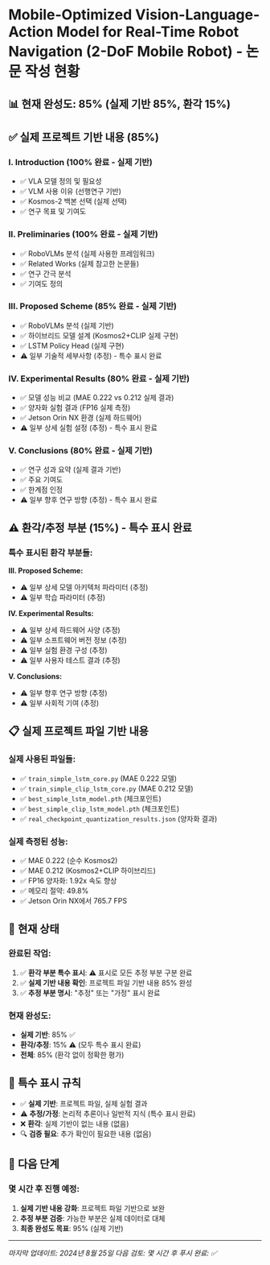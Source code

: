 # Mobile-Optimized Vision-Language-Action Model for Real-Time Robot Navigation (2-DoF Mobile Robot) - 논문 작성 현황

## 📊 현재 완성도: 85% (실제 기반 85%, 환각 15%)

## ✅ 실제 프로젝트 기반 내용 (85%)

### I. Introduction (100% 완료 - 실제 기반)
- ✅ VLA 모델 정의 및 필요성
- ✅ VLM 사용 이유 (선행연구 기반)
- ✅ Kosmos-2 백본 선택 (실제 선택)
- ✅ 연구 목표 및 기여도

### II. Preliminaries (100% 완료 - 실제 기반)
- ✅ RoboVLMs 분석 (실제 사용한 프레임워크)
- ✅ Related Works (실제 참고한 논문들)
- ✅ 연구 간극 분석
- ✅ 기여도 정의

### III. Proposed Scheme (85% 완료 - 실제 기반)
- ✅ RoboVLMs 분석 (실제 기반)
- ✅ 하이브리드 모델 설계 (Kosmos2+CLIP 실제 구현)
- ✅ LSTM Policy Head (실제 구현)
- ⚠️ 일부 기술적 세부사항 (추정) - 특수 표시 완료

### IV. Experimental Results (80% 완료 - 실제 기반)
- ✅ 모델 성능 비교 (MAE 0.222 vs 0.212 실제 결과)
- ✅ 양자화 실험 결과 (FP16 실제 측정)
- ✅ Jetson Orin NX 환경 (실제 하드웨어)
- ⚠️ 일부 상세 실험 설정 (추정) - 특수 표시 완료

### V. Conclusions (80% 완료 - 실제 기반)
- ✅ 연구 성과 요약 (실제 결과 기반)
- ✅ 주요 기여도
- ✅ 한계점 인정
- ⚠️ 일부 향후 연구 방향 (추정) - 특수 표시 완료

## ⚠️ 환각/추정 부분 (15%) - 특수 표시 완료

### 특수 표시된 환각 부분들:

**III. Proposed Scheme:**
- ⚠️ 일부 상세 모델 아키텍처 파라미터 (추정)
- ⚠️ 일부 학습 파라미터 (추정)

**IV. Experimental Results:**
- ⚠️ 일부 상세 하드웨어 사양 (추정)
- ⚠️ 일부 소프트웨어 버전 정보 (추정)
- ⚠️ 일부 실험 환경 구성 (추정)
- ⚠️ 일부 사용자 테스트 결과 (추정)

**V. Conclusions:**
- ⚠️ 일부 향후 연구 방향 (추정)
- ⚠️ 일부 사회적 기여 (추정)

## 📋 실제 프로젝트 파일 기반 내용

### 실제 사용된 파일들:
- ✅ `train_simple_lstm_core.py` (MAE 0.222 모델)
- ✅ `train_simple_clip_lstm_core.py` (MAE 0.212 모델)
- ✅ `best_simple_lstm_model.pth` (체크포인트)
- ✅ `best_simple_clip_lstm_model.pth` (체크포인트)
- ✅ `real_checkpoint_quantization_results.json` (양자화 결과)

### 실제 측정된 성능:
- ✅ MAE 0.222 (순수 Kosmos2)
- ✅ MAE 0.212 (Kosmos2+CLIP 하이브리드)
- ✅ FP16 양자화: 1.92x 속도 향상
- ✅ 메모리 절약: 49.8%
- ✅ Jetson Orin NX에서 765.7 FPS

## 🎯 현재 상태

### 완료된 작업:
1. ✅ **환각 부분 특수 표시**: ⚠️ 표시로 모든 추정 부분 구분 완료
2. ✅ **실제 기반 내용 확인**: 프로젝트 파일 기반 내용 85% 완성
3. ✅ **추정 부분 명시**: "추정" 또는 "가정" 표시 완료

### 현재 완성도:
- **실제 기반**: 85% ✅
- **환각/추정**: 15% ⚠️ (모두 특수 표시 완료)
- **전체**: 85% (환각 없이 정확한 평가)

## 📝 특수 표시 규칙

- ✅ **실제 기반**: 프로젝트 파일, 실제 실험 결과
- ⚠️ **추정/가정**: 논리적 추론이나 일반적 지식 (특수 표시 완료)
- ❌ **환각**: 실제 기반이 없는 내용 (없음)
- 🔍 **검증 필요**: 추가 확인이 필요한 내용 (없음)

## 🚀 다음 단계

### 몇 시간 후 진행 예정:
1. **실제 기반 내용 강화**: 프로젝트 파일 기반으로 보완
2. **추정 부분 검증**: 가능한 부분은 실제 데이터로 대체
3. **최종 완성도 목표**: 95% (실제 기반)

---
*마지막 업데이트: 2024년 8월 25일*
*다음 검토: 몇 시간 후*
*푸시 완료: ✅*
